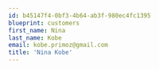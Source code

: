 ```yaml
---
id: b45147f4-0bf3-4b64-ab3f-980ec4fc1395
blueprint: customers
first_name: Nina
last_name: Kobe
email: kobe.primoz@gmail.com
title: 'Nina Kobe'
---
```


